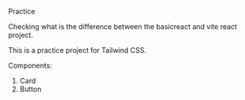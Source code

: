Practice

Checking what is the difference between the basicreact and vite react project.

This is a practice project for Tailwind CSS.

Components:

1. Card
2. Button

